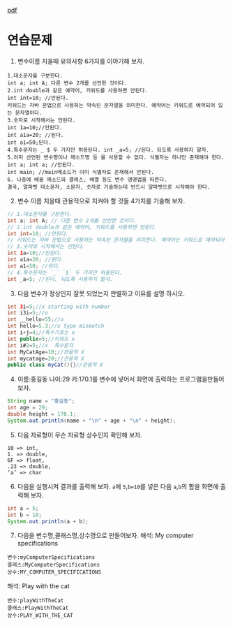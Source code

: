 [pdf](../pdf/JAVA240812simple148.pdf)
# 연습문제

1. 변수이름 지을때 유의사항 6가지를 이야기해 보자.
```
1.대소문자를 구분한다.
int a; int A; 다른 변수 2개를 선언한 것이다.
2.int double과 같은 예약어, 키워드를 사용하면 안된다.
int int=10; //안된다.
키워드는 자바 문법으로 사용하는 약속된 문자열을 의미한다. 예약어는 키워드로 예약되어 있는 문자열이다.
3.숫자로 시작해서는 안된다.
int 1a=10;//안된다. 
int a1a=20; //된다. 
int a1=50;된다.
4.특수문자는 _ $ 두 가지만 허용된다. int _a=5; //된다. 되도록 사용하지 말자.
5.이미 선언된 변수명이나 메소드명 등 을 사용할 수 없다. 식별자는 하나만 존재해야 한다.
int a; int a; //안된다.
int main; //main메소드가 이미 식별자로 존재해서 안된다.
6. 나중에 배울 메소드와 클래스, 배열 등도 변수 명명법을 따른다.
결국, 알파벳 대소문자, 소문자, 숫자로 기술하는데 반드시 알파벳으로 시작해야 한다.
```
2. 변수 이름 지을때 관용적으로 지켜야 할 것들 4가지를 기술해 보자.
```java
// 1.대소문자를 구분한다.
int a; int A; // 다른 변수 2개를 선언한 것이다.
// 2.int double과 같은 예약어, 키워드를 사용하면 안된다.
int int=10; //안된다.
// 키워드는 자바 문법으로 사용하는 약속된 문자열을 의미한다. 예약어는 키워드로 예약되어 있는 문자열이다.
// 3.숫자로 시작해서는 안된다.
int 1a=10;//안된다. 
int a1a=20; //된다. 
int a1=50; //된다.
// 4.특수문자는 `_` `$` 두 가지만 허용된다. 
int _a=5; //된다. 되도록 사용하지 말자.
```
3. 다음 변수가 정상인지 잘못 되었는지 판별하고 이유를 설명 하시오.
```java
int 3i=5;//x starting with number
int i3i=5;//o 
int __hello=55;//o
int hello=5.3;//x type mismatch
int i+j=4;//특수기호는 x 
int public=5;//키워드 x
int i#2=5;//x  특수문자
int MyCatAge=10;//관용적 X 
int mycatage=20;//관용적 X
public class myCat(){}//관용적 X
```
4. 이름:홍길동 나이:29 키:170.1를 변수에 넣어서 화면에 출력하는 프로그램을만들어보자.
```java
String name = "홍길동";
int age = 29;
double height = 170.1;
System.out.println(name + "\n" + age + "\n" + height);
```
5. 다음 자료형이 무슨 자료형 상수인지 확인해 보자.
```
10 => int, 
1. => double, 
6F => float, 
.23 => double, 
‘a’ => char
```
6. 다음을 실행시켜 결과를 출력해 보자. `a`에 `5`,`b=10`를 넣은 다음 `a`,`b`의 합을 화면에 출력해 보자.
```java
int a = 5;
int b = 10;
System.out.println(a + b);
```
7. 다음을 변수명,클래스명,상수명으로 만들어보자.
해석: My computer specifications
```
변수:myComputerSpecifications
클래스:MyComputerSpecifications
상수:MY_COMPUTER_SPECIFICATIONS
```
해석: Play with the cat
```
변수:playWithTheCat
클래스:PlayWithTheCat
상수:PLAY_WITH_THE_CAT
```
